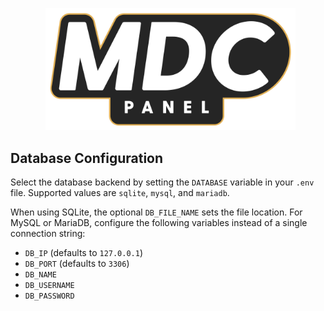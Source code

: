 <p align="center">
  <img width="400px" src="https://raw.githubusercontent.com/CXDezign/MDC-Panel/9422146d3c4d902c141ad16b97c029f885bc3892/images/MDC-Panel.svg">
</p>

## Database Configuration

Select the database backend by setting the `DATABASE` variable in your `.env` file. Supported values are `sqlite`, `mysql`, and `mariadb`.

When using SQLite, the optional `DB_FILE_NAME` sets the file location. For MySQL or MariaDB, configure the following variables instead of a single connection string:

- `DB_IP` (defaults to `127.0.0.1`)
- `DB_PORT` (defaults to `3306`)
- `DB_NAME`
- `DB_USERNAME`
- `DB_PASSWORD`
